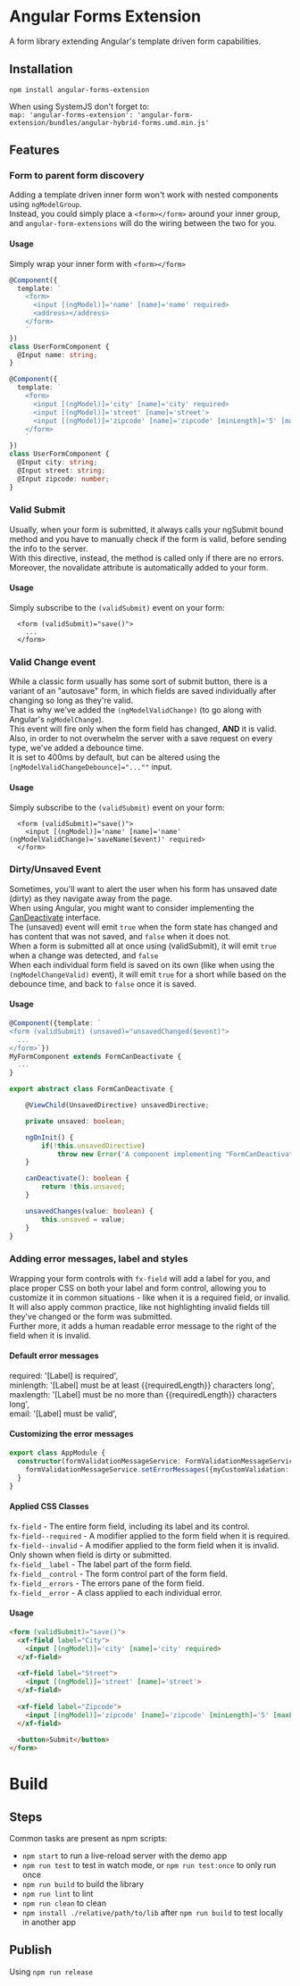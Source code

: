 # Angular Forms Extension
A form library extending Angular's template driven form capabilities.  

## Installation
`npm install angular-forms-extension`

When using SystemJS don't forget to:  
`map: 'angular-forms-extension': 'angular-form-extension/bundles/angular-hybrid-forms.umd.min.js'`

## Features

### Form to parent form discovery
 Adding a template driven inner form won't work with nested components using `ngModelGroup`.  
 Instead, you could simply place a `<form></form>` around your inner group, and `angular-form-extensions` will do the wiring between the two for you.  
 
 #### Usage 
 Simply wrap your inner form with `<form></form>`
```typescript
@Component({
  template: `
    <form> 
      <input [(ngModel)]='name' [name]='name' required>
      <address></address>   
    </form>
    `
})
class UserFormComponent {
  @Input name: string;
}

@Component({
  template: `
    <form> 
      <input [(ngModel)]='city' [name]='city' required>
      <input [(ngModel)]='street' [name]='street'>
      <input [(ngModel)]='zipcode' [name]='zipcode' [minLength]='5' [maxLength]='5'>   
    </form>
    `
})
class UserFormComponent {
  @Input city: string;
  @Input street: string;
  @Input zipcode: number;
}
```
 
 ### Valid Submit
 Usually, when your form is submitted, it always calls your ngSubmit bound method and you have to manually check if the form is valid, before sending the info to the server.  
 With this directive, instead, the method is called only if there are no errors.
 Moreover, the novalidate attribute is automatically added to your form.
#### Usage
Simply subscribe to the `(validSubmit)` event on your form:
```angular2html
  <form (validSubmit)="save()">
    ...
  </form>
```

### Valid Change event
While a classic form usually has some sort of submit button, there is a variant of an "autosave" form, in which fields are saved individually after changing so long as they're valid.  
That is why we've added the `(ngModelValidChange)` (to go along with Angular's `ngModelChange`).  
This event will fire only when the form field has changed, **AND** it is valid.  
Also, in order to not overwhelm the server with a save request on every type, we've added a debounce time.  
It is set to 400ms by default, but can be altered using the `[ngModelValidChangeDebounce]="...""` input.  
#### Usage 
Simply subscribe to the `(validSubmit)` event on your form:
```angular2html
  <form (validSubmit)="save()">
    <input [(ngModel)]='name' [name]='name' (ngModelValidChange)='saveName($event)' required>
  </form>
```

### Dirty/Unsaved Event
Sometimes, you'll want to alert the user when his form has unsaved date (dirty) as they navigate away from the page.  
When using Angular, you might want to consider implementing the [CanDeactivate](https://angular.io/api/router/CanActivate) interface.  
The (unsaved) event will emit `true` when the form state has changed and has content that was not saved, and `false` when it does not.   
When a form is submitted all at once using (validSubmit), it will emit `true` when a change was detected, and `false`  
When each individual form field is saved on its own (like when using the `(ngModelChangeValid)` event), it will emit `true` for a short while based on the debounce time, and back to `false` once it is saved.  
#### Usage
```typescript
@Component({template: `
<form (validSubmit) (unsaved)="unsavedChanged($event)">
  ...
</form>`})
MyFormComponent extends FormCanDeactivate {
  ...
}

export abstract class FormCanDeactivate {

    @ViewChild(UnsavedDirective) unsavedDirective;

    private unsaved: boolean;

    ngOnInit() {
        if(!this.unsavedDirective)
            throw new Error('A component implementing "FormCanDeactivate" has to have a child with (unsaved)="unsavedChanges($event)"')
    }

    canDeactivate(): boolean {
        return !this.unsaved;
    }

    unsavedChanges(value: boolean) {
        this.unsaved = value;
    }
}
```

### Adding error messages, label and styles
Wrapping your form controls with `fx-field` will add a label for you, and place proper CSS on both your label and form control, allowing you to customize it in common situations - like when it is a required field, or invalid.  
It will also apply common practice, like not highlighting invalid fields till they've changed or the form was submitted.    
Further more, it adds a human readable error message to the right of the field when it is invalid.  

#### Default error messages
required: '[Label] is required',  
minlength: '[Label] must be at least {{requiredLength}} characters long',  
maxlength: '[Label] must be no more than {{requiredLength}} characters long',  
email: '[Label] must be valid',  

#### Customizing the error messages
```typescript
export class AppModule {
  constructor(formValidationMessageService: FormValidationMessageService) {
    formValidationMessageService.setErrorMessages({myCustomValidation: '...', minlength: 'hi it`s too long!'});    
  }
}
```

#### Applied CSS Classes
`fx-field` - The entire form field, including its label and its control.  
`fx-field--required` - A modifier applied to the form field when it is required.   
`fx-field--invalid` -  A modifier applied to the form field when it is invalid. Only shown when field is dirty or submitted.  
`fx-field__label` - The label part of the form field.   
`fx-field__control` - The form control part of the form field.   
`fx-field__errors` - The errors pane of the form field.   
`fx-field__error` - A class applied to each individual error.   

#### Usage
```html
<form (validSubmit)="save()">
  <xf-field label="City">
    <input [(ngModel)]='city' [name]='city' required>
  </xf-field>
  
  <xf-field label="Street">
    <input [(ngModel)]='street' [name]='street'>  
  </xf-field>
  
  <xf-field label="Zipcode">
    <input [(ngModel)]='zipcode' [name]='zipcode' [minLength]='5' [maxLength]='5'>  
  </xf-field>
  
  <button>Submit</button>    
</form>
```

# Build

## Steps
Common tasks are present as npm scripts:

- `npm start` to run a live-reload server with the demo app
- `npm run test` to test in watch mode, or `npm run test:once` to only run once
- `npm run build` to build the library
- `npm run lint` to lint 
- `npm run clean` to clean
- `npm install ./relative/path/to/lib` after `npm run build` to test locally in another app

## Publish
Using `npm run release`
